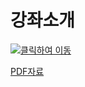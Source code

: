 # 강좌소개

[![클릭하여 이동](http://img.youtube.com/vi/2n-fSlW-jts/0.jpg)](http://www.youtube.com/watch?v=2n-fSlW-jts "introduction")

[PDF자료](00_introduction.pdf)